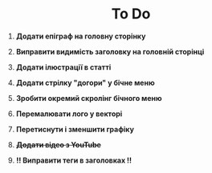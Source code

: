 <h1 align="center">
  To Do
</h1>

1.  **Додати епіграф на головну сторінку**

2.  **Виправити видимість заголовку на головній сторінці**

3.  **Додати ілюстрації в статті**

4.  **Додати стрілку "догори" у бічне меню**

5.  **Зробити окремий скролінг бічного меню**

6.  **Перемалювати лого у векторі**

7.  **Перетиснути і зменшити графіку**

8.  **~~Додати відео з YouTube~~**

9.  **!! Виправити теги в заголовках !!**
